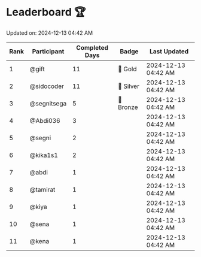 # Leaderboard 🏆

Updated on: 2024-12-13 04:42 AM

| Rank | Participant       | Completed Days | Badge      | Last Updated         |
|------|-------------------|----------------|------------|----------------------|
| 1    | @gift             | 11             | 🏅 Gold     | 2024-12-13 04:42 AM |
| 2    | @sidocoder        | 11             | 🥈 Silver   | 2024-12-13 04:42 AM |
| 3    | @segnitsega       | 5              | 🥉 Bronze   | 2024-12-13 04:42 AM |
| 4    | @Abdi036          | 3              |            | 2024-12-13 04:42 AM |
| 5    | @segni            | 2              |            | 2024-12-13 04:42 AM |
| 6    | @kika1s1          | 2              |            | 2024-12-13 04:42 AM |
| 7    | @abdi             | 1              |            | 2024-12-13 04:42 AM |
| 8    | @tamirat          | 1              |            | 2024-12-13 04:42 AM |
| 9    | @kiya             | 1              |            | 2024-12-13 04:42 AM |
| 10   | @sena             | 1              |            | 2024-12-13 04:42 AM |
| 11   | @kena             | 1              |            | 2024-12-13 04:42 AM |

